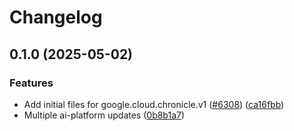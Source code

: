 # Changelog

## 0.1.0 (2025-05-02)


### Features

* Add initial files for google.cloud.chronicle.v1 ([#6308](https://github.com/googleapis/google-cloud-node/issues/6308)) ([ca16fbb](https://github.com/googleapis/google-cloud-node/commit/ca16fbbb6a185fa322b4371c4c54ffdd03c21393))
* Multiple ai-platform updates ([0b8b1a7](https://github.com/googleapis/google-cloud-node/commit/0b8b1a75f33bdf94000321d239834b9b10757862))
